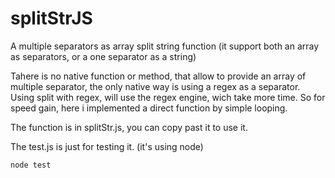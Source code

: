 # splitStrJS

A multiple separators as array split string function    (it support both an array as separators, or a one separator as a string)

Tahere is no native function or method, that allow to provide an array of multiple separator, the only native way is using a regex as a separator. Using split with regex, will use the regex engine, wich take more time. So for speed gain,  here i implemented a direct function by simple looping.


The function is in splitStr.js, you can copy past it to use it.

The test.js is just for testing it. (it's using node)

```javascript
node test

```